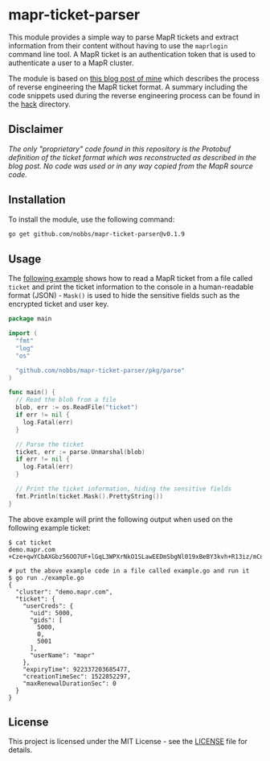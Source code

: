 # mapr-ticket-parser

This module provides a simple way to parse MapR tickets and extract information from their content without having to use the `maprlogin` command line tool. A MapR ticket is an authentication token that is used to authenticate a user to a MapR cluster.

The module is based on [this blog post of mine](https://nobbs.dev/posts/reverse-engineering-mapr-ticket-format/) which describes the process of reverse engineering the MapR ticket format. A summary including the code snippets used during the reverse engineering process can be found in the [hack](./hack) directory.

## Disclaimer

_The only "proprietary" code found in this repository is the Protobuf definition of the ticket format which was reconstructed as described in the blog post. No code was used or in any way copied from the MapR source code._

## Installation

To install the module, use the following command:

<!-- x-release-please-start-version -->

```bash
go get github.com/nobbs/mapr-ticket-parser@v0.1.9
```

<!-- x-release-please-end -->

## Usage

The [following example](./examples/main.go) shows how to read a MapR ticket from a file called `ticket` and print the ticket information to the console in a human-readable format (JSON) - `Mask()` is used to hide the sensitive fields such as the encrypted ticket and user key.

```go
package main

import (
  "fmt"
  "log"
  "os"

  "github.com/nobbs/mapr-ticket-parser/pkg/parse"
)

func main() {
  // Read the blob from a file
  blob, err := os.ReadFile("ticket")
  if err != nil {
    log.Fatal(err)
  }

  // Parse the ticket
  ticket, err := parse.Unmarshal(blob)
  if err != nil {
    log.Fatal(err)
  }

  // Print the ticket information, hiding the sensitive fields
  fmt.Println(ticket.Mask().PrettyString())
}
```

The above example will print the following output when used on the following example ticket:

```console
$ cat ticket
demo.mapr.com +Cze+qwYCbAXGbz56OO7UF+lGqL3WPXrNkO1SLawEEDmSbgNl019xBeBY3kvh+R13iz/mCnwpzsLQw4Y5jEnv5GtuIWbeoC95ha8VKwX8MKcE6Kn9nZ2AF0QminkHwNVBx6TDriGZffyJCfZzivBwBSdKoQEWhBOPFCIMAi7w2zV/SX5Ut7u4qIKvEpr0JHV7sLMWYLhYncM6CKMd7iECGvECsBvEZRVj+dpbEY0BaRN/W54/7wNWaSVELUF6JWHQ8dmsqty4cZlI0/MV10HZzIbl9sMLFQ=

# put the above example code in a file called example.go and run it
$ go run ./example.go
{
  "cluster": "demo.mapr.com",
  "ticket": {
    "userCreds": {
      "uid": 5000,
      "gids": [
        5000,
        0,
        5001
      ],
      "userName": "mapr"
    },
    "expiryTime": 922337203685477,
    "creationTimeSec": 1522852297,
    "maxRenewalDurationSec": 0
  }
}
```

## License

This project is licensed under the MIT License - see the [LICENSE](LICENSE) file for details.
